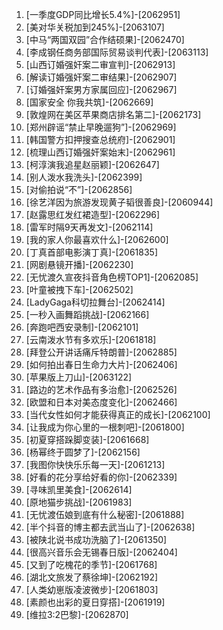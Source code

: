 
1. [一季度GDP同比增长5.4%]-[2062951]
1. [美对华关税加到245%]-[2063107]
1. [中马“两国双园”合作结硕果]-[2062470]
1. [李成钢任商务部国际贸易谈判代表]-[2063113]
1. [山西订婚强奸案二审宣判]-[2062913]
1. [解读订婚强奸案二审结果]-[2062907]
1. [订婚强奸案男方家属回应]-[2062967]
1. [国家安全 你我共筑]-[2062669]
1. [敦煌网在美区苹果商店排名第二]-[2062173]
1. [郑州辟谣“禁止早晚遛狗”]-[2062969]
1. [韩国警方扣押搜查总统府]-[2062901]
1. [梳理山西订婚强奸案始末]-[2062961]
1. [柯淳演我追星赵丽颖]-[2062647]
1. [别人泼水我洗头]-[2062399]
1. [对偷拍说“不”]-[2062856]
1. [徐艺洋因为旅游发现黄子韬很善良]-[2060944]
1. [赵露思红发红裙造型]-[2062296]
1. [雷军时隔9天再发文]-[2062114]
1. [我的家人你最喜欢什么]-[2062600]
1. [丁真首部电影演丁真]-[2061835]
1. [网剧悬镜开播]-[2062230]
1. [无忧渡久宣夜抖音角色榜TOP1]-[2062085]
1. [叶童被拽下车]-[2062502]
1. [LadyGaga科切拉舞台]-[2062414]
1. [一秒入画舞蹈挑战]-[2062166]
1. [奔跑吧西安录制]-[2062101]
1. [云南泼水节有多欢乐]-[2061818]
1. [拜登公开讲话痛斥特朗普]-[2062885]
1. [如何拍出春日生命力大片]-[2062406]
1. [苹果版上刀山]-[2063122]
1. [路边的艺术作品有多治愈]-[2062526]
1. [欧盟和日本对美态度变化]-[2062466]
1. [当代女性如何才能获得真正的成长]-[2062100]
1. [让我成为你心里的一根刺吧]-[2061800]
1. [初夏穿搭跺脚变装]-[2061668]
1. [杨幂终于圆梦了]-[2062156]
1. [我图你快快乐乐每一天]-[2061213]
1. [好看的花分享给好看的你]-[2062339]
1. [寻味凯里美食]-[2062614]
1. [原地猫步挑战]-[2061983]
1. [无忧渡伍娘到底有什么秘密]-[2061888]
1. [半个抖音的博主都去武当山了]-[2062638]
1. [被陕北说书成功洗脑了]-[2061350]
1. [很高兴音乐会无锡春日版]-[2062404]
1. [又到了吃槐花的季节]-[2061768]
1. [湖北文旅发了蔡徐坤]-[2062192]
1. [人类幼崽版凌波微步]-[2061803]
1. [素颜也出彩的夏日穿搭]-[2061919]
1. [维拉3:2巴黎]-[2062870]